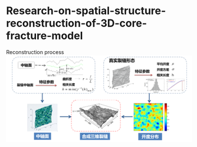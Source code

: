 # Research-on-spatial-structure-reconstruction-of-3D-core-fracture-model
Reconstruction process
<br>
<img src="reconstruction process.png"/>
